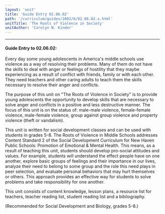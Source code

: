 ```yaml
---
layout: 'unit'
title: 'Guide Entry 02.06.02'
path: '/curriculum/guides/2002/6/02.06.02.x.html'
unitTitle: 'The Roots of Violence in Society'
unitAuthor: 'Carolyn N. Kinder'
---
```


<body>
<hr/>
 <h4>
  Guide Entry to 02.06.02:
 </h4>
 <p>
  Every day some young adolescents in America's middle schools use violence as a way of resolving their problems. Many of them do not have the skills to deal with anger or feelings of hostility that they maybe experiencing as a result of conflict with friends, family or with each other. They need teachers and other caring adults to teach them the skills necessary to resolve their anger and conflicts.
 </p>
<p>
  The purpose of this unit on "The Roots of Violence in Society" is to provide young adolescents the opportunity to develop skills that are necessary to solve anger and conflicts in a positive and less destructive manner. The focus of this unit is on the status of: male-male violence, female-female violence, male-female violence, group against group violence and property violence (theft or vandalism).
 </p>
<p>
  This unit is written for social development classes and can be used with students in grades 5-8. The Roots of Violence in Middle Schools addresses Content Standard 2 of the Social Development Curriculum for New Haven Public Schools: Promotion of Emotional &amp; Mental Health. This means, as a result of teaching this unit, students should develop pro-social attitudes and values. For example, students will understand the effect people have on one another, explore basic groups of feelings and their importance in our lives, analyze their need to belong to some group and the role this need plays in peer selection, and evaluate personal behaviors that may hurt themselves or others. This approach provides an effective way for students to solve problems and take responsibility for one another.
 </p>
<p>
  This unit consists of content knowledge, lesson plans, a resource list for teachers, teacher reading list, student reading list and a bibliography.
 </p>
<p>
  (Recommended for Social Development and Biology, grades 5-8.)
 </p>

</body>
